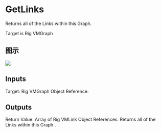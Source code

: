 # GetLinks

Returns all of the Links within this Graph.

Target is Rig VMGraph

## 图示

![]($-20221218-20442262.png)

## Inputs

Target: Rig VMGraph Object Reference.  

## Outputs

Return Value: Array of Rig VMLink Object References. Returns all of the Links within this Graph..


